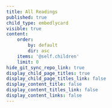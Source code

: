 ```yaml
---
title: All Readings
published: true
child_type: embedlycard
visible: true
content:
    order:
        by: default
        dir: asc
    items: '@self.children'
    limit: 0
hide_git_sync_repo_link: true
display_child_page_titles: true
display_child_page_titles_link: false
display_content_title: false
display_content_titles_link: false
display_content_links: false
---
```

